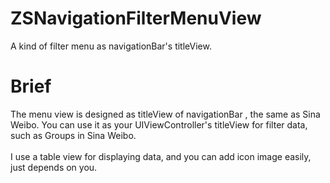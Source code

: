 # ZSNavigationFilterMenuView
A kind of filter menu as navigationBar's titleView. 

Brief
====================================================================================================================================
The menu view is designed as titleView of navigationBar , the same as Sina Weibo. You can use it as your UIViewController's titleView for filter data, such as Groups in Sina Weibo.<br>
<br>
I use a table view for displaying data, and you can add icon image easily, just depends on you.<br>
